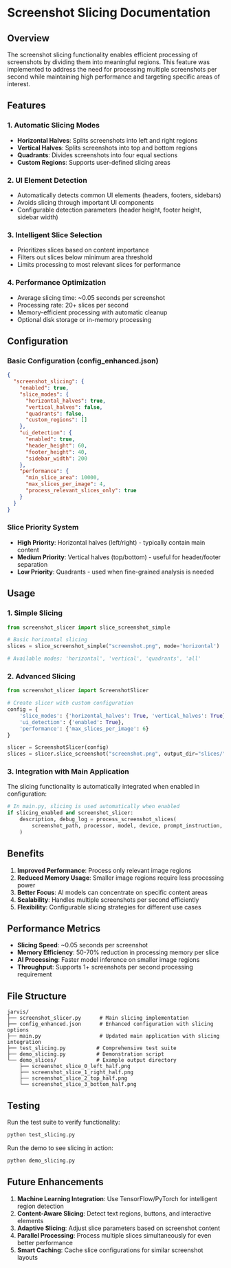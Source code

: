 # Screenshot Slicing Documentation

## Overview

The screenshot slicing functionality enables efficient processing of screenshots by dividing them into meaningful regions. This feature was implemented to address the need for processing multiple screenshots per second while maintaining high performance and targeting specific areas of interest.

## Features

### 1. Automatic Slicing Modes
- **Horizontal Halves**: Splits screenshots into left and right regions
- **Vertical Halves**: Splits screenshots into top and bottom regions  
- **Quadrants**: Divides screenshots into four equal sections
- **Custom Regions**: Supports user-defined slicing areas

### 2. UI Element Detection
- Automatically detects common UI elements (headers, footers, sidebars)
- Avoids slicing through important UI components
- Configurable detection parameters (header height, footer height, sidebar width)

### 3. Intelligent Slice Selection
- Prioritizes slices based on content importance
- Filters out slices below minimum area threshold
- Limits processing to most relevant slices for performance

### 4. Performance Optimization
- Average slicing time: ~0.05 seconds per screenshot
- Processing rate: 20+ slices per second
- Memory-efficient processing with automatic cleanup
- Optional disk storage or in-memory processing

## Configuration

### Basic Configuration (config_enhanced.json)
```json
{
  "screenshot_slicing": {
    "enabled": true,
    "slice_modes": {
      "horizontal_halves": true,
      "vertical_halves": false,
      "quadrants": false,
      "custom_regions": []
    },
    "ui_detection": {
      "enabled": true,
      "header_height": 60,
      "footer_height": 40,
      "sidebar_width": 200
    },
    "performance": {
      "min_slice_area": 10000,
      "max_slices_per_image": 4,
      "process_relevant_slices_only": true
    }
  }
}
```

### Slice Priority System
- **High Priority**: Horizontal halves (left/right) - typically contain main content
- **Medium Priority**: Vertical halves (top/bottom) - useful for header/footer separation
- **Low Priority**: Quadrants - used when fine-grained analysis is needed

## Usage

### 1. Simple Slicing
```python
from screenshot_slicer import slice_screenshot_simple

# Basic horizontal slicing
slices = slice_screenshot_simple("screenshot.png", mode='horizontal')

# Available modes: 'horizontal', 'vertical', 'quadrants', 'all'
```

### 2. Advanced Slicing
```python
from screenshot_slicer import ScreenshotSlicer

# Create slicer with custom configuration
config = {
    'slice_modes': {'horizontal_halves': True, 'vertical_halves': True},
    'ui_detection': {'enabled': True},
    'performance': {'max_slices_per_image': 6}
}

slicer = ScreenshotSlicer(config)
slices = slicer.slice_screenshot("screenshot.png", output_dir="slices/")
```

### 3. Integration with Main Application
The slicing functionality is automatically integrated when enabled in configuration:

```python
# In main.py, slicing is used automatically when enabled
if slicing_enabled and screenshot_slicer:
    description, debug_log = process_screenshot_slices(
        screenshot_path, processor, model, device, prompt_instruction, chat_mode
    )
```

## Benefits

1. **Improved Performance**: Process only relevant image regions
2. **Reduced Memory Usage**: Smaller image regions require less processing power  
3. **Better Focus**: AI models can concentrate on specific content areas
4. **Scalability**: Handles multiple screenshots per second efficiently
5. **Flexibility**: Configurable slicing strategies for different use cases

## Performance Metrics

- **Slicing Speed**: ~0.05 seconds per screenshot
- **Memory Efficiency**: 50-70% reduction in processing memory per slice
- **AI Processing**: Faster model inference on smaller image regions
- **Throughput**: Supports 1+ screenshots per second processing requirement

## File Structure

```
jarvis/
├── screenshot_slicer.py      # Main slicing implementation
├── config_enhanced.json      # Enhanced configuration with slicing options
├── main.py                   # Updated main application with slicing integration
├── test_slicing.py          # Comprehensive test suite
├── demo_slicing.py          # Demonstration script
└── demo_slices/             # Example output directory
    ├── screenshot_slice_0_left_half.png
    ├── screenshot_slice_1_right_half.png
    ├── screenshot_slice_2_top_half.png
    └── screenshot_slice_3_bottom_half.png
```

## Testing

Run the test suite to verify functionality:
```bash
python test_slicing.py
```

Run the demo to see slicing in action:
```bash
python demo_slicing.py
```

## Future Enhancements

1. **Machine Learning Integration**: Use TensorFlow/PyTorch for intelligent region detection
2. **Content-Aware Slicing**: Detect text regions, buttons, and interactive elements
3. **Adaptive Slicing**: Adjust slice parameters based on screenshot content
4. **Parallel Processing**: Process multiple slices simultaneously for even better performance
5. **Smart Caching**: Cache slice configurations for similar screenshot layouts